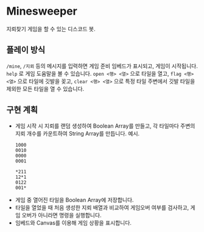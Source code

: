 # Minesweeper
 지뢰찾기 게임을 할 수 있는 디스코드 봇.

 ## 플레이 방식
  `/mine`, `/지뢰` 등의 메시지를 입력하면 게임 준비 임베드가 표시되고, 게임이 시작됩니다.
  `help` 로 게임 도움말을 볼 수 있습니다.
  `open <행> <열>` 으로 타일을 열고, `flag <행> <열>` 으로 타일에 깃발을 꽂고,
  `clear <행> <열>` 으로 특정 타일 주변에서 깃발 타일을 제외한 모든 타일을 열 수 있습니다.

 ## 구현 계획
  - 게임 시작 시 지뢰를 랜덤 생성하여 Boolean Array를 만들고, 각 타일마다 주변의 지뢰 개수를 카운트하여 String Array를 만듭니다.
    예시.
    ```
    1000
    0010
    0000
    0001
    ```
    ```
    *211
    12*1
    0122
    001*
    ```
  - 게임 중 열어진 타일을 Boolean Array에 저장합니다.
  - 타일을 열었을 때 처음 생성한 지뢰 배열과 비교하여 게임오버 여부를 검사하고,
    게임 오버가 아니라면 명령을 실행합니다.
  - 임베드와 Canvas를 이용해 게임 상황을 표시합니다.
